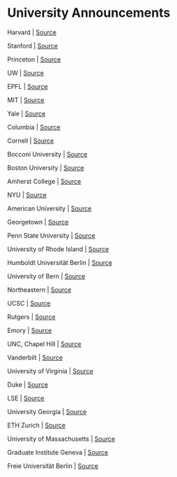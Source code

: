 # University Announcements

Harvard | [Source](https://www.harvard.edu/covid-19-moving-classes-online-other-updates)

Stanford | [Source](https://news.stanford.edu/2020/03/06/letter-provost-drell-covid-19-updates-online-classes-admit-weekend/)

Princeton | [Source](https://www.princeton.edu/content/covid-19-coronavirus-information#classes)

UW | [Source](https://www.washington.edu/coronavirus/#classes)

EPFL | [Source](https://www.epfl.ch/campus/security-safety/en/health/coronavirus-covid19/students/)

MIT | [Source](https://news.mit.edu/2020/letter-regarding-escalating-response-covid-19-0310)

Yale | [Source](https://communications.yale.edu/covid-19-information#movingclasses)

Columbia  | [Source](https://www.columbia.edu/content/online-classes)

Cornell  | [Source](https://statements.cornell.edu/2020/20200310-coronavirus-update.cfm)

Bocconi University | [Source](https://www.viasarfatti25.unibocconi.eu/notizia.php?idArt=21573)

Boston University | [Source](https://www.bu.edu/articles/2020/bu-all-classes-online-coronavirus/)

Amherst College | [Source](https://www.amherst.edu/news/covid-19/messages-for-the-college-community/node/766550)

NYU | [Source](https://www.nyu.edu/about/leadership-university-administration/office-of-the-president/communications/important-new-coronavirus-related-measures-and-restrictions-and-possible-future-steps.html)

American University | [Source](https://www.american.edu/president/announcements/march-10-2020.cfm)

Georgetown | [Source](https://www.georgetown.edu/news/announcing-our-transition-to-a-virtual-learning-environment/)

Penn State University | [Source](https://news.psu.edu/story/611757/2020/03/11/academics/all-penn-state-classes-take-place-remotely-beginning-march-16)

University of Rhode Island | [Source](https://web.uri.edu/coronavirus/2020/03/11/important-uri-covid-19-updates/)

Humboldt Universität Berlin | [Source](https://www.hu-berlin.de/en/press-portal/current-information-regarding-coronavirus/information-for-employees-and-students-regarding-covid-19/immediate-measures-to-prevent-the-coronavirus-spread?set_language=en)

University of Bern | [Source](https://www.unibe.ch/coronavirus/index_eng.html)

Northeastern | [Source](https://news.northeastern.edu/coronavirus/university-messages/advancing-our-mission-in-a-time-of-uncertainty/)

UCSC | [Source](https://news.ucsc.edu/2020/03/urgent-ucsc-suspending-in-person-classes-in-response-to-covid19.html)

Rutgers | [Source](https://president.rutgers.edu/public-remarks/letters/important-update-university-operating-status-regarding-covid-19)

Emory | [Source](https://www.ajc.com/blog/get-schooled/emory-first-georgia-college-close-campus-over-coronavirus-and-move-classes-online/IFv5Lw4BPmEw9FTJoUxNTN/)

UNC, Chapel Hill | [Source](https://www.unc.edu/coronavirus/)

Vanderbilt | [Source](https://www.vanderbilt.edu/coronavirus/)

University of Virginia | [Source](https://www.virginia.edu/coronavirus)

Duke | [Source](https://www.wxii12.com/article/more-than-60-military-members-surprise-young-army-fan-by-bringing-him-lunch-gifts/31360949)

LSE | [Source](https://www.theguardian.com/world/live/2020/mar/12/coronavirus-live-updates-who-declares-pandemic-as-italy-introduces-stricter-measures?page=with:block-5e6a547a8f085f0b8d947456#block-5e6a547a8f085f0b8d947456)

University Georgia | [Source](https://www.uga.edu/coronavirus/messages/archnews-2020-03-12-2.php)

ETH Zurich | [Source](https://ethz.ch/en/news-and-events/eth-news/news/2020/03/eth-suspends-classroom-teaching.html)

University of Massachusetts | [Source](umass.edu/coronavirus/)

Graduate Institute Geneva | [Source](https://graduateinstitute.ch/novel-coronavirus2019)

Freie Universität Berlin | [Source](https://www.fu-berlin.de/en/sites/coronavirus/index.html)

